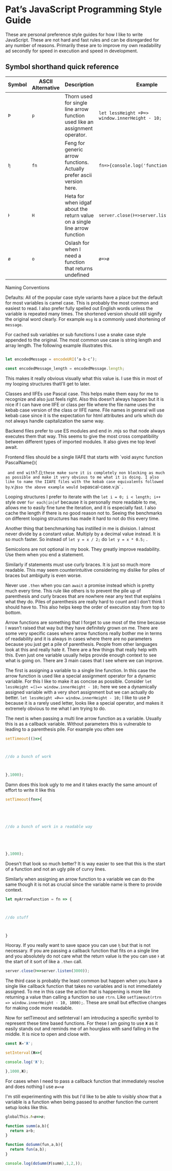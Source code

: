 # Pat’s JavaScript Programming Style Guide



These are personal preference style guides for how I like to write JavaScript. These are not hard and fast rules and can be disregarded for any number of reasons. Primarily these are to improve my own readability ad secondly for speed in execution and speed in development.

## Symbol shorthand quick reference

| Symbol | ASCII Alternative | Description | Example |
| ----------- | ----------- | ----------- | ----------- |
| `Þ` | `p` | Thorn used for single line arrow function used like an assignment operator. | `let lessHeight =Þ=> window.innerHeight - 10;` |
| `ʩ`   | `fn` | Feng for generic arrow functions. Actually prefer ascii version here. | `fn=>{console.log('function');}` |
| `Ͱ`   | `H` | Heta for when idgaf about the return value on a single line arrow function | `server.close(Ͱ=>server.listen(3000));` |
| `ø`   | `o` | Oslash for when I need a function that returns undefined | `ø=>ø` |

Naming Conventions

Defaults: All of the popular case style variants have a place but the default for most variables is camel case. This is probably the most common and easiest to read. I also prefer fully spelled out English words unless the variable is repeated many times. The shortened version should still signify the original word clearly. For example `msg` is a commonly used shortening of `message`.



For cached sub variables or sub functions I use a snake case style appended to the original. The most common use case is string length and array length. The following example illustrates this.



```javascript

let encodedMessage = encodeURI(‘a-b-c’);

const encodedMessage_length = encodedMessage.length;

```



This makes it really obvious visually what this value is. I use this in most of my looping structures thatI’ll get to later.



Classes and IIFEs use Pascal case. This helps make them easy for me to recognize and also just feels right. Also this doesn’t always happen but it is nice if I can have one IIFE or class per file where the file name uses the kebab case version of the class  or IIFE name. File names in general will use kebab case since it is the expectation for html attributes and urls which do not always handle capitalization the same way.



Backend files prefer to use ES modules and end in .mjs so that node always executes them that way. This seems to give the most cross compatibility between different types of imported modules. It also gives me top level await.



Frontend files should be a single IIAFE that starts with `void async function PascalName(){

`  and end with `?.();` these make sure it is completely non blocking as much as possible and make it very obvious to me what it is doing. I also like to name the IIAFE files with the kebab case equivalents followed by `.v.js` so the above example would be `pascal-case.v.js` .



Looping structures I prefer to iterate with the `let i = 0; i < length; i++` style over `for each|in|of` because it is personally more readable to me, allows me to easily fine tune the iteration, and it is especially fast. I also cache the length if there is no good reason not to. Seeing the benchmarks on different looping structures has made it hard to not do this every time.



Another thing that benchmarking has instilled in me is division. I almost never divide by a constant value. Multiply by a decimal value instead. It is so much faster. So instead of `let y = x / 2;` do `let y = x * 0.5;` .



Semicolons are not optional in my book. They greatly improve readability. Use them when you end a statement.



Similarly if statements must use curly braces. It is just so much more readable. This may seem counterintuitive considering my dislike for piles of braces but ambiguity is even worse.



Never use `.then` when you can `await` a promise instead which is pretty much every time. This rule like others is to prevent the pile up of parenthesis and curly braces that are nowhere near any text that explains what they do. Piles of parenthesis are really hard to count and I don’t think I should have to. This also helps keep the order of execution stay from top to bottom.



Arrow functions are something that I forget to use most of the time because I wasn’t raised that way but they have definitely grown on me. There are some very specific cases where arrow functions really bother me in terms of readability and it is always in cases where there are no parameters because you just get a pile of parenthesis. People from other languages look at this and really hate it. There are a few things that really help with this. Even just one variable usually helps provide enough context to see what is going on. There are 3 main cases that I see where we can improve. 



The first is assigning a variable to a single line function. In this case the arrow function is used like a special assignment operator for a dynamic variable. For this I like to make it as concise as possible. Consider `let lessHeight =()=> window.innerHeight - 10;` here we see a dynamically assigned variable with a very short assignment but we can actually do better. `let lessHeight =Þ=> window.innerHeight - 10;` I like to use Þ because it is a rarely used letter, looks like a special operator, and makes it extremely obvious to me what I am trying to do.



The next is when passing a multi line arrow function as a variable. Usually this is as a callback variable. Without parameters this is vulnerable to leading to a parenthesis pile. For example you often see 



```javascript
setTimeout(()=>{ 



//do a bunch of work



},1000);
```



Damn does this look ugly to me and it takes exactly the same amount of effort to write it like this



```javascript
setTimeout(fn=>{





//do a bunch of work in a readable way





},1000);
```



Doesn’t that look so much better? It is way easier to see that this is the start of a function and not an ugly pile of curvy lines.



Similarly when assigning an arrow function to a variable we can do the same though it is not as crucial since the variable name is there to provide context.



```javascript
let myArrowFunction = fn => {



//do stuff



}
```



Hooray. If you really want to save space you can use `ʩ` but that is not necessary. If you are passing a callback function that fits on a single line and you absolutely do not care what the return value is the you can use `Ͱ` at the start of it sort of like a `.then` call.

```javascript
server.close(Ͱ=>server.listen(3000));
```





The third case is probably the least common but happen when you have a single like callback function that takes no variables and is not immediately assigned. To me in this case the action that is happening is more like returning a value than calling a function so use `rtrn`. Like `setTimeout(rtrn => window.innerHeight - 10, 1000);`. These are small but effective changes for making code more readable.

Now for setTimeout and setInterval I am introducing a specific symbol to represent these time based functions. For these I am going to use `Ж` as it easily stands out and reminds me of an hourglass with sand falling in the middle. It is nice to open and close with.

```javascript
const Ж='Ж';

setInterval(Ж=>{

console.log('Ж');

},1000,Ж);

```

For cases when I need to pass a callback function that immediately resolve and does nothing I use `ø=>ø`

I'm still experimenting with this but I'd like to be able to visibly show that a variable is a function when being passed to another function the current setup looks like this.

```javascript
globalThis.𝒇=ø=>ø;

function summ(a,b){
  return a+b;
}

function doSumm(fun,a,b){
  return fun(a,b);
}

console.log(doSumm(𝒇(summ),1,2,));
```

